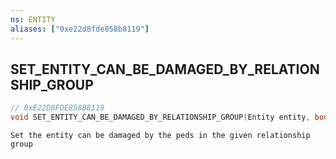 ```yaml
---
ns: ENTITY
aliases: ["0xe22d8fde858b8119"]
---
```

## SET_ENTITY_CAN_BE_DAMAGED_BY_RELATIONSHIP_GROUP

```c
// 0xE22D8FDE858B8119
void SET_ENTITY_CAN_BE_DAMAGED_BY_RELATIONSHIP_GROUP(Entity entity, bool AllowDamagedByRelGroup, Hash relGroup);
```

```
Set the entity can be damaged by the peds in the given relationship group
```

